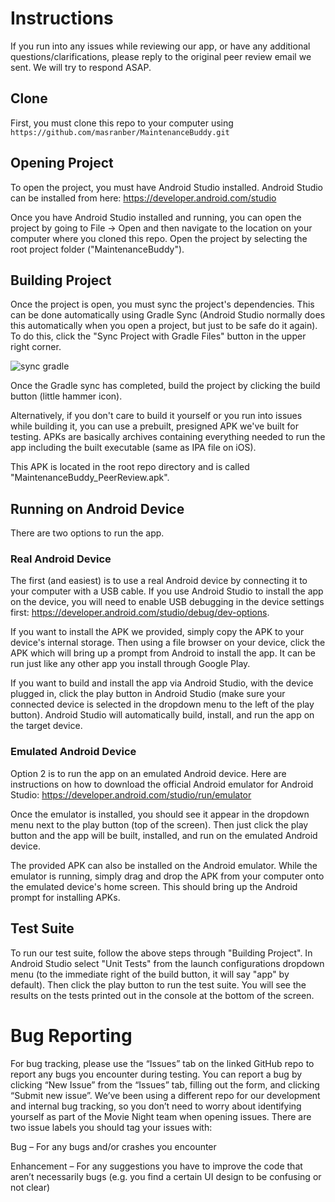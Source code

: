 # Instructions

If you run into any issues while reviewing our app, or have any additional questions/clarifications, please reply to the original peer review email we sent.
We will try to respond ASAP.

## Clone

First, you must clone this repo to your computer using `https://github.com/masranber/MaintenanceBuddy.git`

## Opening Project

To open the project, you must have Android Studio installed. Android Studio can be installed from here:
https://developer.android.com/studio

Once you have Android Studio installed and running, you can open the project by going to File -> Open and then navigate to the location on your computer where you cloned this repo.
Open the project by selecting the root project folder ("MaintenanceBuddy").

## Building Project

Once the project is open, you must sync the project's dependencies. This can be done automatically using Gradle Sync (Android Studio normally does this automatically when
you open a project, but just to be safe do it again). To do this, click the "Sync Project with Gradle Files" button in the upper right corner.

![sync gradle](https://i.stack.imgur.com/JpPsM.png)

Once the Gradle sync has completed, build the project by clicking the build button (little hammer icon).

Alternatively, if you don't care to build it yourself or you run into issues while building it, you can use a prebuilt, presigned APK we've built for testing.
APKs are basically archives containing everything needed to run the app including the built executable (same as IPA file on iOS).

This APK is located in the root repo directory and is called "MaintenanceBuddy_PeerReview.apk".

## Running on Android Device

There are two options to run the app.

### Real Android Device

The first (and easiest) is to use a real Android device by connecting it to your computer with a USB cable. If you use Android Studio to install the app on the device, you will need to
enable USB debugging in the device settings first: https://developer.android.com/studio/debug/dev-options.

If you want to install the APK we provided, simply copy the APK to your device's
internal storage. Then using a file browser on your device, click the APK which will bring up a prompt from Android to install the app. It can be run just like any other app you install
through Google Play.

If you want to build and install the app via Android Studio, with the device plugged in, click the play button in Android Studio (make sure your connected device is selected
in the dropdown menu to the left of the play button). Android Studio will automatically build, install, and run the app on the target device.

### Emulated Android Device

Option 2 is to run the app on an emulated Android device. Here are instructions on how to download the official Android emulator for Android Studio: https://developer.android.com/studio/run/emulator

Once the emulator is installed, you should see it appear in the dropdown menu next to the play button (top of the screen). Then just click the play button and the app
will be built, installed, and run on the emulated Android device.

The provided APK can also be installed on the Android emulator. While the emulator is running, simply drag and drop the APK from your computer onto the emulated
device's home screen. This should bring up the Android prompt for installing APKs.

## Test Suite

To run our test suite, follow the above steps through "Building Project". In Android Studio select "Unit Tests" from the launch configurations dropdown menu
(to the immediate right of the build button, it will say "app" by default). Then click the play button to run the test suite. You will see the results on the tests
printed out in the console at the bottom of the screen.

# Bug Reporting

For bug tracking, please use the “Issues” tab on the linked GitHub repo to report any bugs you encounter during testing. You can report a bug by clicking “New Issue” from the “Issues” tab,
filling out the form, and clicking “Submit new issue”. We’ve been using a different repo for our development and internal bug tracking,
so you don’t need to worry about identifying yourself as part of the Movie Night team when opening issues. There are two issue labels you should tag your issues with:

Bug – For any bugs and/or crashes you encounter

Enhancement – For any suggestions you have to improve the code that aren’t necessarily bugs (e.g. you find a certain UI design to be confusing or not clear)
